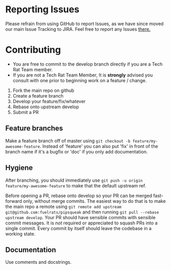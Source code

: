 # Reporting Issues

Please refrain from using GitHub to report Issues, as we have since moved our main Issue Tracking to JIRA. Feel free to report any Issues [there.](http://t.fuelr.at/help)

# Contributing

* You are free to commit to the develop branch directly if you are a Tech Rat Team member.
* If you are not a Tech Rat Team Member, It is **strongly** advised you consult with one prior to beginning work on a feature / change. 

1. Fork the main repo on github
2. Create a feature branch
3. Develop your feature/fix/whatever
4. Rebase onto upstream develop
5. Submit a PR

## Feature branches

Make a feature branch off of master using `git checkout -b feature/my-awesome-feature`. Instead of 'feature' you can also put 'fix' in front of the branch name if it's a bugfix or 'doc' if you only add documentation.

## Hygiene

After branching, you should immediately use `git push -u origin feature/my-awesome-feature` to make that the default upstream ref.

Before opening a PR, rebase onto develop so your PR can be merged fast-forward only, without merge commits. The easiest way to do that is to make the main repo a remote using `git remote add upstream git@github.com:fuelrats/pipsqueak` and then running `git pull --rebase upstream develop`. Your PR should have sensible commits with sensible commit messages. It is *not* required or appreciated to squash PRs into a single commit. Every commit by itself should leave the codebase in a working state.

## Documentation

Use comments and docstrings.
